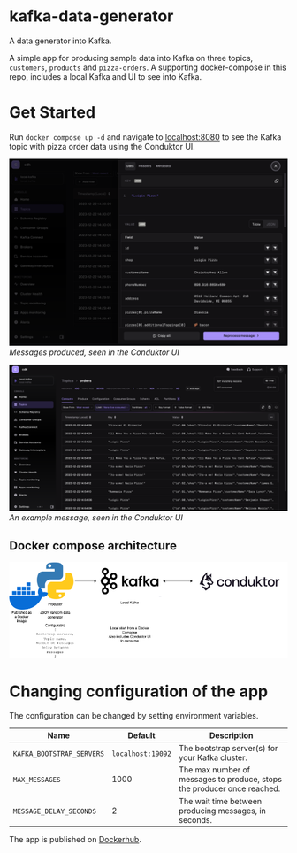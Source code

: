 # kafka-data-generator
A data generator into Kafka.

A simple app for producing sample data into Kafka on three topics, `customers`, `products` and `pizza-orders`. A supporting docker-compose in this repo, includes a local Kafka and UI to see into Kafka.

# Get Started

Run `docker compose up -d` and navigate to [localhost:8080](http://localhost:8080) to see the Kafka topic with pizza order data using the Conduktor UI.

![viewMessage](/images/view-message.png)
*Messages produced, seen in the Conduktor UI*

![consumer-page](/images/consumer-page.png)
*An example message, seen in the Conduktor UI*

## Docker compose architecture
![simple-architecture](/images/kafka-data-generator-architecture.png)

# Changing configuration of the app

The configuration can be changed by setting environment variables.

| Name                      | Default           | Description                                                             |
| ------------------------- | ----------------- | ----------------------------------------------------------------------- |
| `KAFKA_BOOTSTRAP_SERVERS` | `localhost:19092` | The bootstrap server(s) for your Kafka cluster.                         |
| `MAX_MESSAGES`            | 1000              | The max number of messages to produce, stops the producer once reached. |
| `MESSAGE_DELAY_SECONDS`   | 2                 | The wait time between producing messages, in seconds.                   |

The app is published on [Dockerhub](https://hub.docker.com/r/stuzanne/kafka-data-generator).
